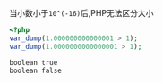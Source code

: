 当小数小于`10^(-16)`后,PHP无法区分大小

```php
<?php
var_dump(1.000000000000001 > 1);
var_dump(1.0000000000000001 > 1);
```

```
boolean true
boolean false
```
